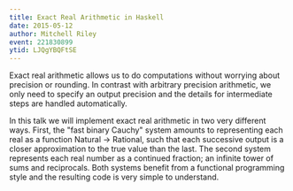 ```yaml
---
title: Exact Real Arithmetic in Haskell
date: 2015-05-12
author: Mitchell Riley
event: 221830899
ytid: LJQgYBQFtSE
---
```

Exact real arithmetic allows us to do computations without worrying about precision or rounding. In contrast with arbitrary precision arithmetic, we only need to specify an output precision and the details for intermediate steps are handled automatically.

In this talk we will implement exact real arithmetic in two very different ways. First, the "fast binary Cauchy" system amounts to representing each real as a function Natural -> Rational, such that each successive output is a closer approximation to the true value than the last. The second system represents each real number as a continued fraction; an infinite tower of sums and reciprocals. Both systems benefit from a functional programming style and the resulting code is very simple to understand.